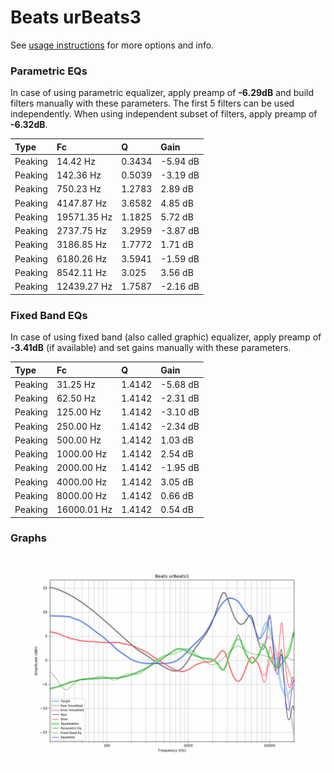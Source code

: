 # Beats urBeats3
See [usage instructions](https://github.com/jaakkopasanen/AutoEq#usage) for more options and info.

### Parametric EQs
In case of using parametric equalizer, apply preamp of **-6.29dB** and build filters manually
with these parameters. The first 5 filters can be used independently.
When using independent subset of filters, apply preamp of **-6.32dB**.

| Type    | Fc          |      Q | Gain     |
|:--------|:------------|:-------|:---------|
| Peaking | 14.42 Hz    | 0.3434 | -5.94 dB |
| Peaking | 142.36 Hz   | 0.5039 | -3.19 dB |
| Peaking | 750.23 Hz   | 1.2783 | 2.89 dB  |
| Peaking | 4147.87 Hz  | 3.6582 | 4.85 dB  |
| Peaking | 19571.35 Hz | 1.1825 | 5.72 dB  |
| Peaking | 2737.75 Hz  | 3.2959 | -3.87 dB |
| Peaking | 3186.85 Hz  | 1.7772 | 1.71 dB  |
| Peaking | 6180.26 Hz  | 3.5941 | -1.59 dB |
| Peaking | 8542.11 Hz  | 3.025  | 3.56 dB  |
| Peaking | 12439.27 Hz | 1.7587 | -2.16 dB |

### Fixed Band EQs
In case of using fixed band (also called graphic) equalizer, apply preamp of **-3.41dB**
(if available) and set gains manually with these parameters.

| Type    | Fc          |      Q | Gain     |
|:--------|:------------|:-------|:---------|
| Peaking | 31.25 Hz    | 1.4142 | -5.68 dB |
| Peaking | 62.50 Hz    | 1.4142 | -2.31 dB |
| Peaking | 125.00 Hz   | 1.4142 | -3.10 dB |
| Peaking | 250.00 Hz   | 1.4142 | -2.34 dB |
| Peaking | 500.00 Hz   | 1.4142 | 1.03 dB  |
| Peaking | 1000.00 Hz  | 1.4142 | 2.54 dB  |
| Peaking | 2000.00 Hz  | 1.4142 | -1.95 dB |
| Peaking | 4000.00 Hz  | 1.4142 | 3.05 dB  |
| Peaking | 8000.00 Hz  | 1.4142 | 0.66 dB  |
| Peaking | 16000.01 Hz | 1.4142 | 0.54 dB  |

### Graphs
![](./Beats%20urBeats3.png)